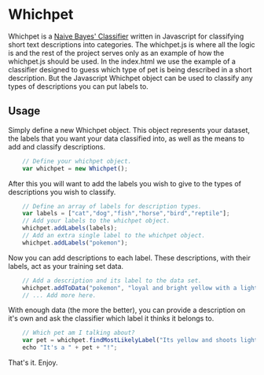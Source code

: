 # Whichpet

Whichpet is a [Naive Bayes' Classifier](https://en.wikipedia.org/wiki/Naive_Bayes_classifier) written in Javascript for classifying short text descriptions into categories. 
The whichpet.js is where all the logic is and the rest of the project serves only as an example of how the whichpet.js should be used. In the index.html we use the example 
of a classifier designed to guess which type of pet is being described in a short description. But the Javascript Whichpet object can be used to classify any types of 
descriptions you can put labels to.

## Usage

Simply define a new Whichpet object. This object represents your dataset, the labels that you want your data classified into, as well as the means to add and classify descriptions.
```js
    // Define your whichpet object.
    var whichpet = new Whichpet();
```

After this you will want to add the labels you wish to give to the types of descriptions you wish to classify.
```js
    // Define an array of labels for description types.
    var labels = ["cat","dog","fish","horse","bird","reptile"];
    // Add your labels to the whichpet object.
    whichpet.addLabels(labels);
    // Add an extra single label to the whichpet object.
    whichpet.addLabels("pokemon");
```

Now you can add descriptions to each label. These descriptions, with their labels, act as your training set data.
```js
    // Add a description and its label to the data set.
    whichpet.addToData("pokemon", "loyal and bright yellow with a lightning shaped tail");
    // ... Add more here.
```

With enough data (the more the better), you can provide a description on it's own and ask the classifier which label it thinks it belongs to.
```js
    // Which pet am I talking about?
    var pet = whichpet.findMostLikelyLabel("Its yellow and shoots lightning");
    echo "It's a " + pet + "!";
```

That's it. Enjoy.